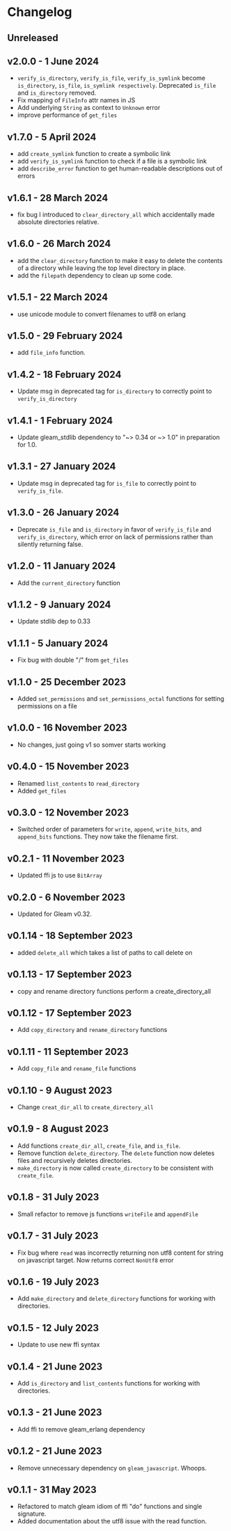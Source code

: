 # Changelog

## Unreleased

## v2.0.0 - 1 June 2024
- `verify_is_directory`, `verify_is_file`, `verify_is_symlink` become 
  `is_directory`, `is_file`, `is_symlink respectively`. Deprecated `is_file` and `is_directory` removed.
- Fix mapping of `FileInfo` attr names in JS
- Add underlying `String` as context to `Unknown` error
- improve performance of `get_files`

## v1.7.0 - 5 April 2024
- add `create_symlink` function to create a symbolic link
- add `verify_is_symlink` function to check if a file is a symbolic link
- add `describe_error` function to get human-readable descriptions out of errors

## v1.6.1 - 28 March 2024
- fix bug I introduced to `clear_directory_all` which accidentally made absolute directories
  relative.

## v1.6.0 - 26 March 2024
- add the `clear_directory` function to make it easy to delete the
  contents of a directory while leaving the top level directory in place.
- add the `filepath` dependency to clean up some code.

## v1.5.1 - 22 March 2024
- use unicode module to convert filenames to utf8 on erlang

## v1.5.0 - 29 February 2024
- add `file_info` function.

## v1.4.2 - 18 February 2024
- Update msg in deprecated tag for `is_directory` to correctly point to `verify_is_directory`

## v1.4.1 - 1 February 2024
- Update gleam_stdlib dependency to "~> 0.34 or ~> 1.0" in preparation for 1.0.

## v1.3.1 - 27 January 2024
- Update msg in deprecated tag for `is_file` to correctly point to `verify_is_file`.

## v1.3.0 - 26 January 2024
- Deprecate `is_file` and `is_directory` in favor of `verify_is_file` and `verify_is_directory`,
  which error on lack of permissions rather than silently returning false.

## v1.2.0 - 11 January 2024
- Add the `current_directory` function

## v1.1.2 - 9 January 2024
- Update stdlib dep to 0.33

## v1.1.1 - 5 January 2024
- Fix bug with double "/" from `get_files`

## v1.1.0 - 25 December 2023
- Added `set_permissions` and `set_permissions_octal` functions for setting
  permissions on a file

## v1.0.0 - 16 November 2023
- No changes, just going v1 so somver starts working

## v0.4.0 - 15 November 2023
- Renamed `list_contents` to `read_directory`
- Added `get_files`

## v0.3.0 - 12 November 2023
- Switched order of parameters for `write`, `append`, `write_bits`, and `append_bits` functions.
  They now take the filename first.

## v0.2.1 - 11 November 2023
- Updated ffi js to use `BitArray`

## v0.2.0 - 6 November 2023
- Updated for Gleam v0.32.

## v0.1.14 - 18 September 2023
- added `delete_all` which takes a list of paths to call delete on

## v0.1.13 - 17 September 2023
- copy and rename directory functions perform a create_directory_all

## v0.1.12 - 17 September 2023
- Add `copy_directory` and `rename_directory` functions

## v0.1.11 - 11 September 2023
- Add `copy_file` and `rename_file` functions

## v0.1.10 - 9 August 2023
- Change `creat_dir_all` to `create_directory_all`

## v0.1.9 - 8 August 2023
- Add functions `create_dir_all`, `create_file`, and `is_file`.
- Remove function `delete_directory`. The `delete` function now deletes files
  and recursively deletes directories.
- `make_directory` is now called `create_directory` to be consistent with `create_file`.

## v0.1.8 - 31 July 2023
- Small refactor to remove js functions `writeFile` and `appendFile`

## v0.1.7 - 31 July 2023
- Fix bug where `read` was incorrectly returning non utf8 content for string on
  javascript target. Now returns correct `NonUtf8` error

## v0.1.6 - 19 July 2023
- Add `make_directory` and `delete_directory` functions for working with directories.

## v0.1.5 - 12 July 2023
- Update to use new ffi syntax

## v0.1.4 - 21 June 2023
- Add `is_directory` and `list_contents` functions for working with directories.

## v0.1.3 - 21 June 2023
- Add ffi to remove gleam_erlang dependency

## v0.1.2 - 21 June 2023
- Remove unnecessary dependency on `gleam_javascript`. Whoops.

## v0.1.1 - 31 May 2023
- Refactored to match gleam idiom of ffi "do" functions and single signature.
- Added documentation about the utf8 issue with the read function.
